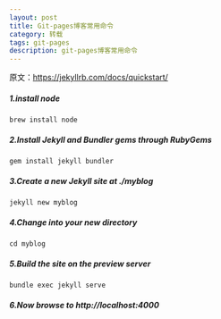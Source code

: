 ```yaml
---
layout: post
title: Git-pages博客常用命令
category: 转载
tags: git-pages
description: git-pages博客常用命令
---
```


原文：https://jekyllrb.com/docs/quickstart/

##### 1.install node
```brew install node```
##### 2.Install Jekyll and Bundler gems through RubyGems
```gem install jekyll bundler```
##### 3.Create a new Jekyll site at ./myblog
```jekyll new myblog```
##### 4.Change into your new directory
```cd myblog```
##### 5.Build the site on the preview server
```bundle exec jekyll serve```
##### 6.Now browse to http://localhost:4000